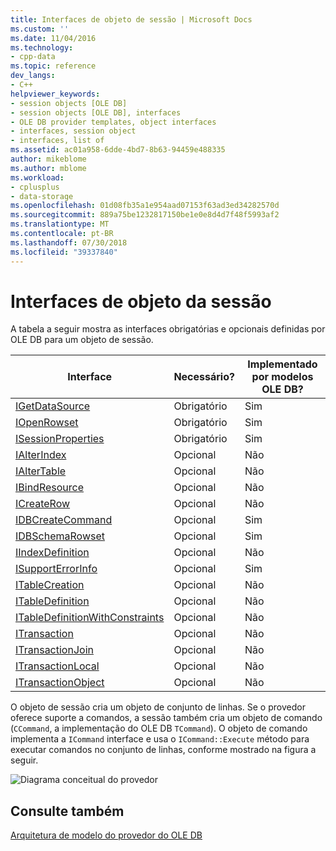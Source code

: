 ```yaml
---
title: Interfaces de objeto de sessão | Microsoft Docs
ms.custom: ''
ms.date: 11/04/2016
ms.technology:
- cpp-data
ms.topic: reference
dev_langs:
- C++
helpviewer_keywords:
- session objects [OLE DB]
- session objects [OLE DB], interfaces
- OLE DB provider templates, object interfaces
- interfaces, session object
- interfaces, list of
ms.assetid: ac01a958-6dde-4bd7-8b63-94459e488335
author: mikeblome
ms.author: mblome
ms.workload:
- cplusplus
- data-storage
ms.openlocfilehash: 01d08fb35a1e954aad07153f63ad3ed34282570d
ms.sourcegitcommit: 889a75be1232817150be1e0e8d4d7f48f5993af2
ms.translationtype: MT
ms.contentlocale: pt-BR
ms.lasthandoff: 07/30/2018
ms.locfileid: "39337840"
---
```

# <a name="session-object-interfaces"></a>Interfaces de objeto da sessão
A tabela a seguir mostra as interfaces obrigatórias e opcionais definidas por OLE DB para um objeto de sessão.  
  
|Interface|Necessário?|Implementado por modelos OLE DB?|  
|---------------|---------------|--------------------------------------|  
|[IGetDataSource](https://msdn.microsoft.com/library/ms709721.aspx)|Obrigatório|Sim|  
|[IOpenRowset](https://msdn.microsoft.com/library/ms716946.aspx)|Obrigatório|Sim|  
|[ISessionProperties](https://msdn.microsoft.com/library/ms713721.aspx)|Obrigatório|Sim|  
|[IAlterIndex](https://msdn.microsoft.com/library/ms714943.aspx)|Opcional|Não|  
|[IAlterTable](https://msdn.microsoft.com/library/ms719764.aspx)|Opcional|Não|  
|[IBindResource](https://msdn.microsoft.com/library/ms714936.aspx)|Opcional|Não|  
|[ICreateRow](https://msdn.microsoft.com/library/ms716832.aspx)|Opcional|Não|  
|[IDBCreateCommand](https://msdn.microsoft.com/library/ms711625.aspx)|Opcional|Sim|  
|[IDBSchemaRowset](https://msdn.microsoft.com/library/ms713686.aspx)|Opcional|Sim|  
|[IIndexDefinition](https://msdn.microsoft.com/library/ms711593.aspx)|Opcional|Não|  
|[ISupportErrorInfo](https://msdn.microsoft.com/library/ms715816.aspx)|Opcional|Sim|  
|[ITableCreation](https://msdn.microsoft.com/library/ms713639.aspx)|Opcional|Não|  
|[ITableDefinition](https://msdn.microsoft.com/library/ms714277.aspx)|Opcional|Não|  
|[ITableDefinitionWithConstraints](https://msdn.microsoft.com/library/ms720947.aspx)|Opcional|Não|  
|[ITransaction](https://msdn.microsoft.com/library/ms723053.aspx)|Opcional|Não|  
|[ITransactionJoin](https://msdn.microsoft.com/library/ms718071.aspx)|Opcional|Não|  
|[ITransactionLocal](https://msdn.microsoft.com/library/ms714893.aspx)|Opcional|Não|  
|[ITransactionObject](https://msdn.microsoft.com/library/ms713659.aspx)|Opcional|Não|  
  
 O objeto de sessão cria um objeto de conjunto de linhas. Se o provedor oferece suporte a comandos, a sessão também cria um objeto de comando (`CCommand`, a implementação do OLE DB `TCommand`). O objeto de comando implementa a `ICommand` interface e usa o `ICommand::Execute` método para executar comandos no conjunto de linhas, conforme mostrado na figura a seguir.  
  
 ![Diagrama conceitual do provedor](../../data/oledb/media/vc4u551.gif "vc4u551")  
  
## <a name="see-also"></a>Consulte também  
 [Arquitetura de modelo do provedor do OLE DB](../../data/oledb/ole-db-provider-template-architecture.md)